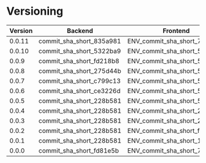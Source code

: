 # Versioning

| Version | Backend                  | Frontend                     | UAT | PROD | LOCAL_PROD |
|---------|--------------------------|------------------------------|-----|------|------------|
| 0.0.11  | commit_sha_short_835a981 | ENV_commit_sha_short_7745dd5 |     |      | ✅          |
| 0.0.10  | commit_sha_short_5322ba9 | ENV_commit_sha_short_55e7954 | ✅   | ✅    |            |
| 0.0.9   | commit_sha_short_fd218b8 | ENV_commit_sha_short_55e7954 |     |      |            |
| 0.0.8   | commit_sha_short_275d44b | ENV_commit_sha_short_55e7954 |     |      |            |
| 0.0.7   | commit_sha_short_c799c13 | ENV_commit_sha_short_55e7954 |     |      |            |
| 0.0.6   | commit_sha_short_ce3226d | ENV_commit_sha_short_55e7954 |     |      |            |
| 0.0.5   | commit_sha_short_228b581 | ENV_commit_sha_short_55e7954 |     |      |            |
| 0.0.4   | commit_sha_short_228b581 | ENV_commit_sha_short_27b3d14 |     |      |            |
| 0.0.3   | commit_sha_short_228b581 | ENV_commit_sha_short_22acec3 |     |      |            |
| 0.0.2   | commit_sha_short_228b581 | ENV_commit_sha_short_f768e2e |     |      |            |
| 0.0.1   | commit_sha_short_228b581 | ENV_commit_sha_short_128df49 |     |      |            |
| 0.0.0   | commit_sha_short_fd81e5b | ENV_commit_sha_short_73d5741 |     |      |            |
